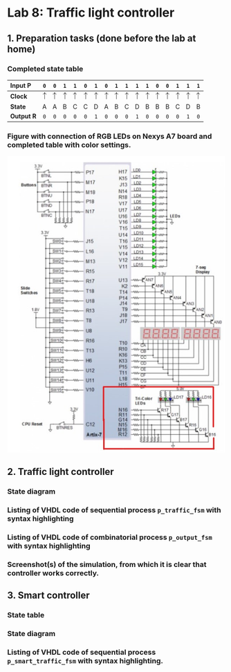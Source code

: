 # Lab 8: Traffic light controller

## 1. Preparation tasks (done before the lab at home)

### Completed state table

| **Input P** | `0` | `0` | `1` | `1` | `0` | `1` | `0` | `1` | `1` | `1` | `1` | `0` | `0` | `1` | `1` | `1` |
| :-- | :-: | :-: | :-: | :-: | :-: | :-: | :-: | :-: | :-: | :-: | :-: | :-: | :-: | :-: | :-: | :-: |
| **Clock** | ![rising](IMAGES/eq_uparrow.png) | ![rising](IMAGES/eq_uparrow.png) | ![rising](IMAGES/eq_uparrow.png) | ![rising](IMAGES/eq_uparrow.png) | ![rising](IMAGES/eq_uparrow.png) | ![rising](IMAGES/eq_uparrow.png) | ![rising](IMAGES/eq_uparrow.png) | ![rising](IMAGES/eq_uparrow.png) | ![rising](IMAGES/eq_uparrow.png) | ![rising](IMAGES/eq_uparrow.png) | ![rising](IMAGES/eq_uparrow.png) | ![rising](IMAGES/eq_uparrow.png) | ![rising](IMAGES/eq_uparrow.png) | ![rising](IMAGES/eq_uparrow.png) | ![rising](IMAGES/eq_uparrow.png) | ![rising](IMAGES/eq_uparrow.png) |
| **State** | A | A | B | C | C | D | A | B | C | D | B | B | B | C | D | B |
| **Output R** | `0` | `0` | `0` | `0` | `0` | `1` | `0` | `0` | `0` | `1` | `0` | `0` | `0` | `0` | `1` | `0` |

### Figure with connection of RGB LEDs on Nexys A7 board and completed table with color settings.

![Figure with connection of RGB LEDs on Nexys A7 board](IMAGES/schemaLED.jpg)


## 2. Traffic light controller

### State diagram

### Listing of VHDL code of sequential process `p_traffic_fsm` with syntax highlighting

### Listing of VHDL code of combinatorial process `p_output_fsm` with syntax highlighting

### Screenshot(s) of the simulation, from which it is clear that controller works correctly.




## 3. Smart controller

### State table

### State diagram

### Listing of VHDL code of sequential process `p_smart_traffic_fsm` with syntax highlighting.
